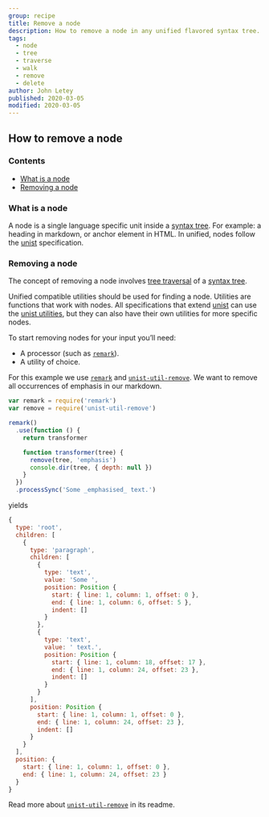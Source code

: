 ```yaml
---
group: recipe
title: Remove a node
description: How to remove a node in any unified flavored syntax tree.
tags:
  - node
  - tree
  - traverse
  - walk
  - remove
  - delete
author: John Letey
published: 2020-03-05
modified: 2020-03-05
---
```


## How to remove a node

### Contents

*   [What is a node](#what-is-a-node)
*   [Removing a node](#removing-a-node)

### What is a node

A node is a single language specific unit inside a [syntax tree][syntax-tree].
For example: a heading in markdown, or anchor element in HTML.  In unified, nodes
follow the [unist][] specification.

### Removing a node

The concept of removing a node involves
[tree traversal][tree-traversal] of a [syntax tree][syntax-tree].

Unified compatible utilities should be used for finding a node.
Utilities are functions that work with nodes.  All specifications
that extend [unist][] can use the [unist utilities][unist-utils],
but they can also have their own utilities for more specific nodes.

To start removing nodes for your input you’ll need:

*   A processor (such as [`remark`][remark]).
*   A utility of choice.

For this example we use [`remark`][remark]
and [`unist-util-remove`][unist-util-remove].  We want to remove
all occurrences of emphasis in our markdown.

```js
var remark = require('remark')
var remove = require('unist-util-remove')

remark()
  .use(function () {
    return transformer

    function transformer(tree) {
      remove(tree, 'emphasis')
      console.dir(tree, { depth: null })
    }
  })
  .processSync('Some _emphasised_ text.')
```

yields

```js
{
  type: 'root',
  children: [
    {
      type: 'paragraph',
      children: [
        {
          type: 'text',
          value: 'Some ',
          position: Position {
            start: { line: 1, column: 1, offset: 0 },
            end: { line: 1, column: 6, offset: 5 },
            indent: []
          }
        },
        {
          type: 'text',
          value: ' text.',
          position: Position {
            start: { line: 1, column: 18, offset: 17 },
            end: { line: 1, column: 24, offset: 23 },
            indent: []
          }
        }
      ],
      position: Position {
        start: { line: 1, column: 1, offset: 0 },
        end: { line: 1, column: 24, offset: 23 },
        indent: []
      }
    }
  ],
  position: {
    start: { line: 1, column: 1, offset: 0 },
    end: { line: 1, column: 24, offset: 23 }
  }
}
```

Read more about [`unist-util-remove`][unist-util-remove] in its readme.

[tree-traversal]: https://unifiedjs.com/learn/recipe/tree-traversal/

[syntax-tree]: https://unifiedjs.com/learn/guide/introduction-to-syntax-trees/

[unist]: https://github.com/syntax-tree/unist

[unist-utils]: https://github.com/syntax-tree/unist#list-of-utilities

[remark]: https://github.com/remarkjs/remark

[unist-util-remove]: https://github.com/syntax-tree/unist-util-remove
